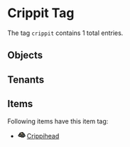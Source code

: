 # Crippit Tag

The tag `crippit` contains 1 total entries.

## Objects

## Tenants

## Items

Following items have this item tag:

- <img src="https://raw.githubusercontent.com/Ceterai/Enternia/main/items/armors/my_enternia/trophies/crippit_head/icon.png" alt="Crippihead icon" loading="lazy" height="16px" width="auto" /> [Crippihead](https://ceterai.github.io/MyEnternia/Wiki/Crippihead)

